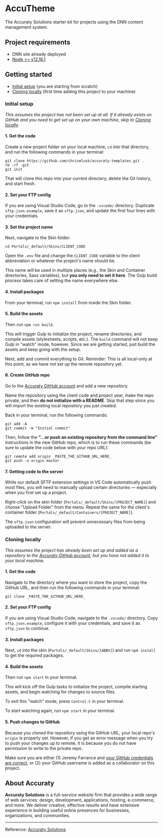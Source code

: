# AccuTheme

The Accuraty Solutions starter kit for projects using the DNN content management system.

## Project requirements

- DNN site already deployed
- [Node >= v12.16.1](https://nodejs.org/en)

## Getting started

- [Initial setup](https://github.com/chrismlusk/accuraty-templates#initial-setup) (you are starting from scratch)
- [Cloning locally](https://github.com/chrismlusk/accuraty-templates#cloning-locally) (first time adding this project to your machine)

### Initial setup

_This assumes the project has not been set up at all. If it already exists on GitHub and you need to get set up on your own machine, skip to [Cloning locally](https://github.com/chrismlusk/accuraty-templates#cloning-locally)._

#### 1. Get the code

Create a new project folder on your local machine, `cd` into that directory, and run the following commands in your terminal:

```
git clone https://github.com/chrismlusk/accuraty-templates.git .
rm -rf .git
git init
```

That will clone this repo into your current directory, delete the Git history, and start fresh.

#### 2. Set your FTP config

If you are using Visual Studio Code, go to the `.vscode/` directory. Duplicate `sftp.json.example`, save it as `sftp.json`, and update the first four lines with your credentials.

#### 3. Set the project name

Next, navigate to the Skin folder:

```
cd Portals/_default/Skins/CLIENT_CODE
```

Open the `.env` file and change the `CLIENT_CODE` variable to the client abbreviation or whatever the project's name should be.

This name will be used in multiple places (e.g., the Skin and Container directories, Sass variables), but **you only need to set it here**. The Gulp build process takes care of setting the name everywhere else.

#### 4. Install packages

From your terminal, run `npm install` from inside the Skin folder.

#### 5. Build the assets

Then run `npm run build`.

This will trigger Gulp to initialize the project, rename directories, and compile assets (stylesheets, scripts, etc.). The `build` command will not keep Gulp in "watch" mode, however. Since we are getting started, just build the assets and keep going with the setup.

Next, add and commit everything to Git. Reminder: This is all local-only at this point, as we have not set up the remote repository yet.

#### 6. Create GitHub repo

Go to the [Accuraty GitHub account](https://github.com/Accuraty) and add a new repository.

Name the repository using the client code and project year, make the repo private, and then **do not initialize with a README**. Skip that step since you will import the existing local repository you just created.

Back in your terminal, run the following commands:

```
git add -A
git commit -m "Initial commit"
```

Then, follow the **"…or push an existing repository from the command line"** instructions in the new GitHub repo, which is to run these commands (be sure to update the code below with your repo URL):

```
git remote add origin _PASTE_THE_GITHUB_URL_HERE_
git push -u origin master
```

#### 7. Getting code to the server

While our default SFTP extension settings in VS Code automatically push most files, you will need to manually upload certain directories — especially when you first set up a project. 

Right-click on the skin folder (`Portals/_default/Skins/[PROJECT_NAME]`) and choose "Upload Folder" from the menu. Repeat the same for the client's container folder (`Portals/_default/Containers/[PROJECT_NAME]`).

The `sftp.json` configuration will prevent unnecessary files from being uploaded to the server.

### Cloning locally

_This assumes the project has already been set up and added as a repository to the [Accuraty GitHub account](https://github.com/Accuraty), but you have not added it to your local machine._

#### 1. Get the code

Navigate to the directory where you want to store the project, copy the GitHub URL, and then run the following commands in your terminal:

```
git clone _PASTE_THE_GITHUB_URL_HERE_
```

#### 2. Set your FTP config

If you are using Visual Studio Code, navigate to the `.vscode/` directory. Copy `sftp.json.example`, configure it with your credentials, and save it as `sftp.json` to continue.

#### 3. Install packages

Next, `cd` into the skin (`Portals/_default/Skins/[ABBV]`) and run `npm install` to get the required packages.

#### 4. Build the assets

Then run `npm start` in your terminal.

This will kick off the Gulp tasks to initialize the project, compile starting assets, and begin watching for changes to source files.

To exit this "watch" mode, press `Control-C` in your terminal.

To start watching again, run `npm start` in your terminal.

#### 5. Push changes to GitHub

Because you cloned the repository using the GitHub URL, your local repo's `origin` is properly set. However, if you get an error message when you try to push your changes up to remote, it is because you do not have permission to write to the private repo. 

Make sure you are either (1) Jeremy Farrance and [your GitHub credentials are correct](https://help.github.com/en/articles/caching-your-github-password-in-git), or (2) your GitHub username is added as a collaborator on this project.

## About Accuraty

**Accuraty Solutions** is a full-service website firm that provides a wide range of web services: design, development, applications, hosting, e-commerce, and more. We deliver creative, effective results and have extensive experience in building useful online presences for businesses, organizations, and communities.

---

Reference: [Accuraty Solutions](https://www.accuraty.com)

